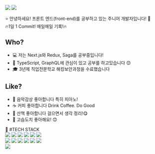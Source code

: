 <a href="https://lhdochi.tistory.com/" target='_blank'><img src="https://img.shields.io/badge/Blog-black?style=flat-square&logo=Blogger&logoColor=white"></a> <img src="https://img.shields.io/badge/Gmail-EA4335?style=flat-square&logo=Gmail&logoColor=white">

:star: 안녕하세요! 프론트
엔드(front-end)를 공부하고 있는 주니어 개발자입니다! :rocket:  
🔥1일 1 Commit! 매일매일 기록!🔥

## Who?

- :computer: 저는 Next.js와 Redux, Saga를 공부중입니다!
- :tada: TypeScript, GraphQL에 관심이 있고 공부를 하고있습니다 :blush:
- :mortar_board: 3년제 직업전문학교 해킹보안과정을 수료했습니다

## Like?

- :musical_keyboard: 음악감상 좋아합니다 특히 피아노!
- :coffee: 커피 좋아합니다 Drink Coffee. Do Good
- :mount_fuji: 산책 좋아합니다 걸으면서 생각 정리!:yum:
- 🦔 고슴도치 좋아해요! :blush:

:rocket: #TECH STACK <br>
<img src="https://img.shields.io/badge/Javascript-F7DF1E?style=flat-square&logo=javascript&logoColor=white">
<img src="https://img.shields.io/badge/React-61DAFB?style=flat-square&logo=React&logoColor=white">
<img src="https://img.shields.io/badge/React Router-CA4245?style=flat-square&logo=React Router&logoColor=white">
<img src="https://img.shields.io/badge/React-61DAFB?style=flat-square&logo=React&logoColor=white">
<img src="https://img.shields.io/badge/Node.js-339933?style=flat-square&logo=Node.js&logoColor=white">
<img src="https://img.shields.io/badge/Nodemon-76D04B?style=flat-square&logo=Nodemon&logoColor=white"> <br>
<img src="https://img.shields.io/badge/Next.js-000000?style=flat-square&logo=Next.js&logoColor=white">
<img src="https://img.shields.io/badge/HTML-E34F26?style=flat-square&logo=HTML5&logoColor=white">
<img src="https://img.shields.io/badge/CSS-1572B6?style=flat-square&logo=CSS3&logoColor=white">
<img src="https://img.shields.io/badge/StyledComponents-DB7093?style=flat-square&logo=styled-components&logoColor=white">
<img src="https://img.shields.io/badge/MySQL-4479A1?style=flat-square&logo=MySQL&logoColor=white">
<img src="https://img.shields.io/badge/Redux-764ABC?style=flat-square&logo=Redux&logoColor=white"> <br>
<img src="https://img.shields.io/badge/ReduxSaga-999999?style=flat-square&logo=Redux-Saga&logoColor=white">
